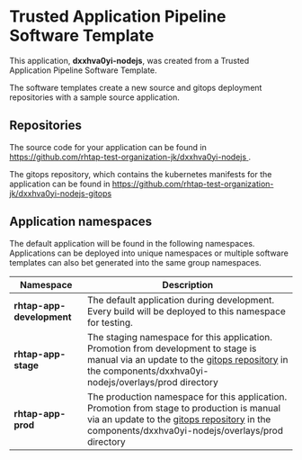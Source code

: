 # Trusted Application Pipeline Software Template

This application, **dxxhva0yi-nodejs**, was created from a Trusted Application Pipeline Software Template.

The software templates create a new source and gitops deployment repositories with a sample source application. 

## Repositories

The source code for your application can be found in [https://github.com/rhtap-test-organization-jk/dxxhva0yi-nodejs ](https://github.com/rhtap-test-organization-jk/dxxhva0yi-nodejs ).
 
The gitops repository, which contains the kubernetes manifests for the application can be found in 
[https://github.com/rhtap-test-organization-jk/dxxhva0yi-nodejs-gitops ](https://github.com/rhtap-test-organization-jk/dxxhva0yi-nodejs-gitops ) 

## Application namespaces 

The default application will be found in the following namespaces. Applications can be deployed into unique namespaces or multiple software templates can also bet generated into the same group namespaces.  

|  Namespace   |  Description   |  
| -------- | -------- |   
| **rhtap-app-development** | The default application during development. Every build will be deployed to this namespace for testing. | 
| **rhtap-app-stage** | The staging namespace for this application. Promotion from development to stage is manual via an update to the [gitops repository](https://github.com/rhtap-test-organization-jk/dxxhva0yi-nodejs-gitops ) in the components/dxxhva0yi-nodejs/overlays/prod directory |  
| **rhtap-app-prod** | The production namespace for this application. Promotion from stage to production is manual via an update to the [gitops repository](https://github.com/rhtap-test-organization-jk/dxxhva0yi-nodejs-gitops ) in the components/dxxhva0yi-nodejs/overlays/prod directory | 